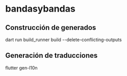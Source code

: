 # bandasybandas

## Construcción de generados

dart run build_runner build --delete-conflicting-outputs

## Generación de traducciones

flutter gen-l10n
